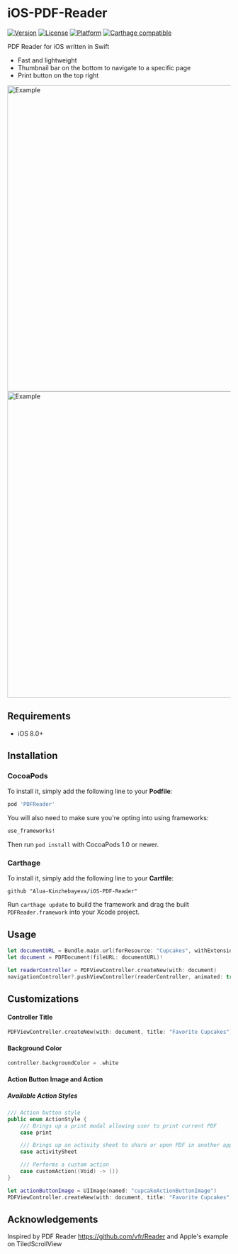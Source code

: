 # iOS-PDF-Reader
[![Version](https://img.shields.io/cocoapods/v/PDFReader.svg?style=flat)](http://cocoapods.org/pods/PDFReader)
[![License](https://img.shields.io/cocoapods/l/PDFReader.svg?style=flat)](http://cocoapods.org/pods/PDFReader)
[![Platform](https://img.shields.io/cocoapods/p/PDFReader.svg?style=flat)](http://cocoapods.org/pods/PDFReader)
[![Carthage compatible](https://img.shields.io/badge/Carthage-compatible-4BC51D.svg?style=flat)](https://github.com/Carthage/Carthage)

PDF Reader for iOS written in Swift
* Fast and lightweight
* Thumbnail bar on the bottom to navigate to a specific page
* Print button on the top right

<img src="https://raw.githubusercontent.com/Alua-Kinzhebayeva/iOS-PDF-Reader/swift2.3/Screenshots/Screenshot1.png" alt="Example" style="width: 690px;" />

<img src="https://raw.githubusercontent.com/Alua-Kinzhebayeva/iOS-PDF-Reader/swift2.3/Screenshots/Screenshot2.png" alt="Example" style="width: 690px;" />

## Requirements

- iOS 8.0+

## Installation

### CocoaPods

To install it, simply add the following line to your **Podfile**:

```ruby
pod 'PDFReader'
```

You will also need to make sure you're opting into using frameworks:

```ruby
use_frameworks!
```

Then run `pod install` with CocoaPods 1.0 or newer.

### Carthage

To install it, simply add the following line to your **Cartfile**:

```ogdl
github "Alua-Kinzhebayeva/iOS-PDF-Reader"
```

Run `carthage update` to build the framework and drag the built `PDFReader.framework` into your Xcode project.

## Usage

```swift
let documentURL = Bundle.main.url(forResource: "Cupcakes", withExtension: "pdf")!
let document = PDFDocument(fileURL: documentURL)!

let readerController = PDFViewController.createNew(with: document)
navigationController?.pushViewController(readerController, animated: true)
```

## Customizations

#### Controller Title
```swift
PDFViewController.createNew(with: document, title: "Favorite Cupcakes")
```

#### Background Color
```swift
controller.backgroundColor = .white
```

#### Action Button Image and Action

##### Available Action Styles

```swift
/// Action button style
public enum ActionStyle {
    /// Brings up a print modal allowing user to print current PDF
    case print

    /// Brings up an activity sheet to share or open PDF in another app
    case activitySheet

    /// Performs a custom action
    case customAction((Void) -> ())
}
```

```swift
let actionButtonImage = UIImage(named: "cupcakeActionButtonImage")
PDFViewController.createNew(with: document, title: "Favorite Cupcakes", actionButtonImage: actionButtonImage, actionStyle: .activitySheet)

```      

## Acknowledgements

Inspired by PDF Reader https://github.com/vfr/Reader and Apple's example on TiledScrollView
